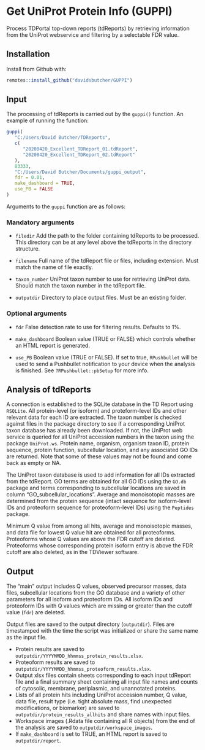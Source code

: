 Get UniProt Protein Info (GUPPI)
================

Process TDPortal top-down reports (tdReports) by retrieving information
from the UniProt webservice and filtering by a selectable FDR value.

## Installation

Install from Github with:

``` r
remotes::install_github("davidsbutcher/GUPPI")
```

## Input

The processing of tdReports is carried out by the `guppi()` function. An
example of running the function:

``` r
guppi(
   "C:/Users/David Butcher/TDReports",
   c(
      "20200420_Excellent_TDReport_01.tdReport",
      "20200420_Excellent_TDReport_02.tdReport"
   ),
   83333,
   "C:/Users/David Butcher/Documents/guppi_output",
   fdr = 0.01,
   make_dashboard = TRUE,
   use_PB = FALSE
)
```

Arguments to the `guppi` function are as follows:

### Mandatory arguments

  - `filedir` Add the path to the folder containing tdReports to be
    processed. This directory can be at any level above the tdReports in
    the directory structure.

  - `filename` Full name of the tdReport file or files, including
    extension. Must match the name of file exactly.

  - `taxon_number` UniProt taxon number to use for retrieving UniProt
    data. Should match the taxon number in the tdReport file.

  - `outputdir` Directory to place output files. Must be an existing
    folder.

### Optional arguments

  - `fdr` False detection rate to use for filtering results. Defaults to
    1%.

  - `make_dashboard` Boolean value (TRUE or FALSE) which controls
    whether an HTML report is generated.

  - `use_PB` Boolean value (TRUE or FALSE). If set to true,
    `RPushbullet` will be used to send a Pushbullet notification to your
    device when the analysis is finished. See `?RPushbullet::pbSetup`
    for more info.

## Analysis of tdReports

A connection is established to the SQLite database in the TD Report
using `RSQLite`. All protein-level (or isoform) and proteform-level IDs
and other relevant data for each ID are extracted. The taxon number is
checked against files in the package directory to see if a corresponding
UniProt taxon database has already been downloaded. If not, the UniProt
web service is queried for all UniProt accession numbers in the taxon
using the package `UniProt.ws`. Protein name, organism, organism taxon
ID, protein sequence, protein function, subcellular location, and any
associated GO IDs are returned. Note that some of these values may not
be found and come back as empty or NA.

The UniProt taxon database is used to add information for all IDs
extracted from the tdReport. GO terms are obtained for all GO IDs using
the `GO.db` package and terms corresponding to subcellular locations are
saved in column “GO\_subcellular\_locations”. Average and monoisotopic
masses are determined from the protein sequence (intact sequence for
isoform-level IDs and proteoform sequence for proteoform-level IDs)
using the `Peptides` package.

Minimum Q value from among all hits, average and monoisotopic masses,
and data file for lowest Q value hit are obtained for all proteoforms.
Proteoforms whose Q values are above the FDR cutoff are deleted.
Proteoforms whose corresponding protein isoform entry is above the FDR
cutoff are also deleted, as in the TDViewer software.

## Output

The “main” output includes Q values, observed precursor masses, data
files, subcellular locations from the GO database and a variety of other
parameters for all isoform and proteoform IDs. All isoform IDs and
proteoform IDs with Q values which are missing or greater than the
cutoff value (`fdr`) are deleted.

Output files are saved to the output directory (`outputdir`). Files are
timestamped with the time the script was initialized or share the same
name as the input file.

  - Protein results are saved to
    `outputdir/YYYYMMDD_hhmmss_protein_results.xlsx`.
  - Proteoform results are saved to
    `outputdir/YYYYMMDD_hhmmss_proteoform_results.xlsx`.
  - Output xlsx files contain sheets corresponding to each input
    tdReport file and a final summary sheet containing all input file
    names and counts of cytosolic, membrane, periplasmic, and
    unannotated proteins.
  - Lists of all protein hits including UniProt accession number, Q
    value, data file, result type (i.e. tight absolute mass, find
    unexpected modifications, or biomarker) are saved to
    `outputdir/protein_results_allhits` and share names with input
    files.
  - Workspace images (.Rdata file containing all R objects) from the end
    of the analysis are saved to `outputdir/workspace_images`.
  - If `make_dashboard` is set to TRUE, an HTML report is saved to
    `outputdir/report`.
